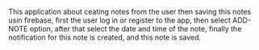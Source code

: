 This application about ceating notes from the user then saving this notes usin firebase, first the user log in or register to the app, then select ADD-NOTE option, after that select the date and time of the note, finally the notification for this note is created, and this note is saved.
